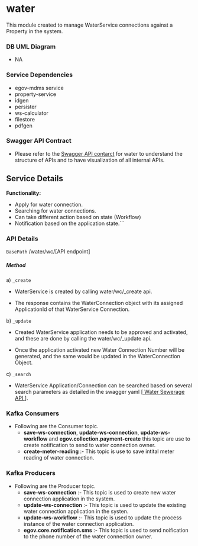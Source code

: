 # water
This module created to manage WaterService connections against a Property in the system.
### DB UML Diagram

- NA

### Service Dependencies
- egov-mdms service
- property-service
- idgen
- persister
- ws-calculator
- filestore
- pdfgen

### Swagger API Contract

- Please refer to the [Swagger API contarct](https://app.swaggerhub.com/apis/egov-foundation/Water-Sewerage-1.0/1.0.0#/free) for water to understand the structure of APIs and to have visualization of all internal APIs.

## Service Details

**Functionality:**
- Apply for water connection.
- Searching for water connections.
- Can take different action based on state (Workflow) 
- Notification based on the application state.```

### API Details

`BasePath` /water/wc/[API endpoint]

##### Method

a) `_create`

   - WaterService is created by calling water/wc/_create api.
   
   - The response contains the WaterConnection object with its assigned ApplicationId of that WaterService Connection.

b) `_update`

   -  Created WaterService application needs to be approved and activated, and these are done by calling the water/wc/_update api.
   
   - Once the application activated new Water Connection Number will be generated, and the same would be updated in the WaterConnection Object.

c) `_search`

   -  WaterService Application/Connection  can be searched based on several search parameters as detailed in the swagger yaml [[ Water Sewerage API ](https://app.swaggerhub.com/apis/egov-foundation/Water-Sewerage-1.0/1.0.0#/free)].

### Kafka Consumers

- Following are the Consumer topic.
    - **save-ws-connection**, **update-ws-connection**, **update-ws-workflow** and **egov.collection.payment-create** this topic are use to create notification to send to water connection owner.
    - **create-meter-reading** :- This topic is use to save intital meter reading of water connection.
### Kafka Producers
- Following are the Producer topic.
    - **save-ws-connection** :- This topic is used to create new water connection application in the system.
    - **update-ws-connection** :- This topic is used to update the existing water connection application in the systen.
    - **update-ws-workflow** :- This topic is used to update the process instance of the water connection application.
    - **egov.core.notification.sms** :- This topic is used to send noification to the phone number of the water connection owner.